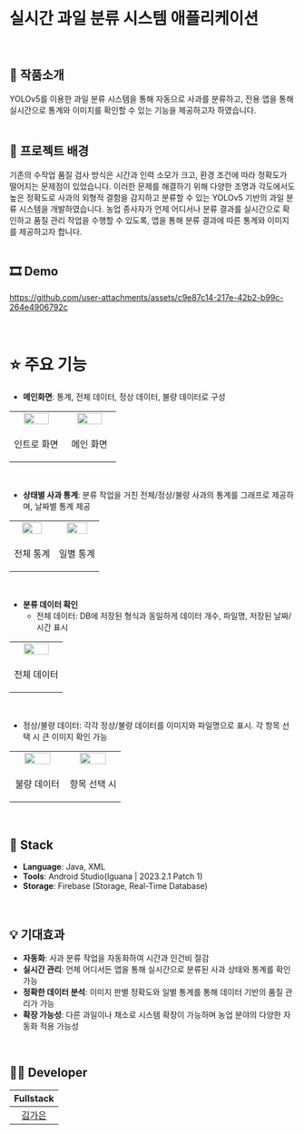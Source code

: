 # 실시간 과일 분류 시스템 애플리케이션
<br/>

## 📝 작품소개
YOLOv5를 이용한 과일 분류 시스템을 통해 자동으로 사과를 분류하고, 전용 앱을 통해 실시간으로 통계와 이미지를 확인할 수 있는 기능을 제공하고자 하였습니다.
<br/>
<br/>

## 🌁 프로젝트 배경
기존의 수작업 품질 검사 방식은 시간과 인력 소모가 크고, 환경 조건에 따라 정확도가 떨어지는 문제점이 있었습니다. 
이러한 문제를 해결하기 위해 다양한 조명과 각도에서도 높은 정확도로 사과의 외형적 결함을 감지하고 분류할 수 있는 YOLOv5 기반의 과일 분류 시스템을 개발하였습니다.
농업 종사자가 언제 어디서나 분류 결과를 실시간으로 확인하고 품질 관리 작업을 수행할 수 있도록, 앱을 통해 분류 결과에 따른 통계와 이미지를 제공하고자 합니다.
<br/>
<br/>

## 🎞 Demo  


https://github.com/user-attachments/assets/c9e87c14-217e-42b2-b99c-264e4906792c



<br/>

# ⭐ 주요 기능

- **메인화면**: 통계, 전체 데이터, 정상 데이터, 불량 데이터로 구성

<table>
  <tr>
    <td align="center" width="50%">
      <img src="https://github.com/user-attachments/assets/575e07b7-aceb-4565-993a-a0b871bf5663" width="75%" />
    </td>
    <td align="center" width="50%">
      <img src="https://github.com/user-attachments/assets/20810cb2-9d5b-4f35-ba2c-bef329078bc1" width="75%" />
    </td>
  </tr>
  <tr>
    <td align="center" style="border: none;">
      <p align="center">인트로 화면</p>
    </td>
    <td align="center" style="border: none;">
      <p align="center">메인 화면</p>
    </td>
  </tr>
</table>
<br/>

- **상태별 사과 통계**: 분류 작업을 거친 전체/정상/불량 사과의 통계를 그래프로 제공하며, 날짜별 통계 제공

<table>
  <tr>
    <td align="center" width="50%">
      <img src="https://github.com/user-attachments/assets/543853c6-f063-4930-9cd6-7221351414c1" width="75%" />
    </td>
    <td align="center" width="50%">
      <img src="https://github.com/user-attachments/assets/598ad5d9-d7ad-49bc-a2b0-1ef306ba3412" width="75%" />
    </td>
  </tr>
  <tr>
    <td align="center" style="border: none;">
      <p align="center">전체 통계</p>
    </td>
    <td align="center" style="border: none;">
      <p align="center">일별 통계</p>
    </td>
  </tr>
</table>
<br/>

- **분류 데이터 확인**
  - 전체 데이터: DB에 저장된 형식과 동일하게 데이터 개수, 파일명, 저장된 날짜/시간 표시

<table>
  <tr>
    <td align="center">
      <img src="https://github.com/user-attachments/assets/24406ff2-3cf9-4f21-b6b9-b415b2d477ec" width="75%" />
    </td>
  </tr>
  <tr>
    <td align="center" style="border: none;">
      <p align="center">전체 데이터</p>
    </td>
  </tr>
</table>
<br/>

   - 정상/불량 데이터: 각각 정상/불량 데이터를 이미지와 파일명으로 표시. 각 항목 선택 시 큰 이미지 확인 가능
<table>
  <tr>
    <td align="center" width="50%">
      <img src="https://github.com/user-attachments/assets/3ab95163-a4a8-4781-9cec-530f30851189" width="75%" />
    </td>
    <td align="center" width="50%">
      <img src="https://github.com/user-attachments/assets/de099f6c-eb7c-478b-87f1-d89a423578f9" width="75%" />
    </td>
  </tr>
  <tr>
    <td align="center" style="border: none;">
      <p align="center">불량 데이터</p>
    </td>
    <td align="center" style="border: none;">
      <p align="center">항목 선택 시</p>
    </td>
  </tr>
</table>
<br/>

## 🔧 Stack
- **Language**: Java, XML  
- **Tools**: Android Studio(Iguana | 2023.2.1 Patch 1)  
- **Storage**: Firebase (Storage, Real-Time Database)  
<br/>

## 💡 기대효과
- **자동화**: 사과 분류 작업을 자동화하여 시간과 인건비 절감
- **실시간 관리**: 언제 어디서든 앱을 통해 실시간으로 분류된 사과 상태와 통계를 확인 가능
- **정확한 데이터 분석**: 이미지 판별 정확도와 일별 통계를 통해 데이터 기반의 품질 관리가 가능
- **확장 가능성**: 다른 과일이나 채소로 시스템 확장이 가능하며 농업 분야의 다양한 자동화 적용 가능성

<br/>

## 🙋‍♂️ Developer
|  Fullstack |             
| :--------: | 
| [김가은](https://github.com/gaeunamy) |
